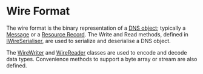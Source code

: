 ﻿# Wire Format

The wire format is the binary representation of a [DNS object](xref:Makaretu.Dns.DnsObject); 
typically a [Message](message.md) or a [Resource Record](rr.md).  The Write and Read methods, 
defined in [IWireSerialiser](xref:Makaretu.Dns.IWireSerialiser), are used to serialize and 
deserialise a DNS object.  

The [WireWriter](xref:Makaretu.Dns.WireWriter) and 
[WireReader](xref:Makaretu.Dns.WireReader) classes are used to encode and decode data types. 
Convenience methods to support a byte array or stream are 
also defined.
